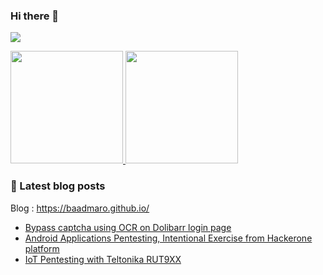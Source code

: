 ### Hi there 👋
<!--
- 🔭 I’m currently working on ...
- 🌱 I’m currently learning ...
- 👯 I’m looking to collaborate on ...
- 🤔 I’m looking for help with ...
- 💬 Ask me about ...
- 📫 How to reach me: ...
- 😄 Pronouns: ...
- ⚡ Fun fact: ...
-->

![](https://komarev.com/ghpvc/?username=BaadMaro&color=blueviolet)

<!-- <h3 align="left">Connect with me:</h3>
<p align="left">
<a href="your link" target="blank"><img align="center" src="https://cdn.jsdelivr.net/npm/simple-icons@3.0.1/icons/discord.svg" alt="" height="30" width="40" /></a>
-->
<p align="left">
<a href="https://github.com/BaadMaro">
  <img height="180em" src="https://github-readme-stats.vercel.app/api?username=BaadMaro&theme=jolly&show_icons=true"/>
  <img height="180em" src="https://github-readme-stats.vercel.app/api/top-langs/?username=BaadMaro&layout=compact&hide=SCSS,HTML,RUST,ruby&langs_count=8"/>
</a>
</p>

### :memo: Latest blog posts

Blog : https://baadmaro.github.io/
<!-- BLOG-POST-LIST:START -->
- [Bypass captcha using OCR on Dolibarr login page](https://baadmaro.github.io/posts/Bypass-captcha-using-OCR-on-Dolibarr-login-page/)
- [Android Applications Pentesting, Intentional Exercise from Hackerone platform](https://baadmaro.github.io/posts/Android-Applications-Pentesting,-Intentional-Exercise-from-Hackerone-platform/)
- [IoT Pentesting with Teltonika RUT9XX](https://baadmaro.github.io/posts/IoT-Pentesting-with-Teltonika-RUT9XX/)
<!-- BLOG-POST-LIST:END -->

